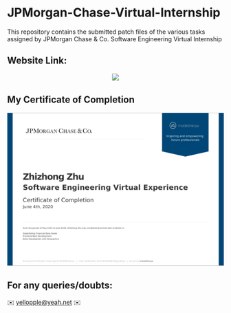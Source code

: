 # JPMorgan-Chase-Virtual-Internship

This repository contains the submitted patch files of the various tasks assigned by JPMorgan Chase &amp; Co. Software Engineering Virtual Internship

## Website Link:

<p align="center">
<a href="https://www.insidesherpa.com/virtual-internships/prototype/R5iK7HMxJGBgaSbvk/Technology%20Virtual%20Experience" target="_blank">
<img src="https://insidesherpa-assets.s3-ap-southeast-2.amazonaws.com/icons/jpmorgan/github+repo+images/jpm+gitub+.png"></a>
</p>

## My Certificate of Completion 

![Certificate of Completion](SC.JPG)

## For any queries/doubts:

:envelope: yellopple@yeah.net :envelope: